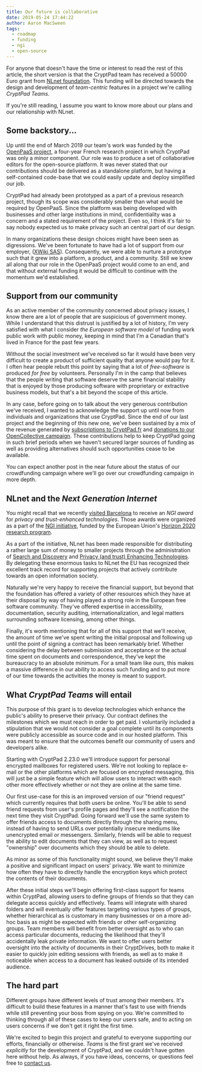 ```yaml
---
title: Our future is collaborative
date: 2019-05-24 17:44:22
author: Aaron MacSween
tags:
  - roadmap
  - funding
  - ngi
  - open-source
---
```


For anyone that doesn't have the time or interest to read the rest of this article, the short version is that the CryptPad team has received a 50000 Euro grant from [NLnet foundation](https://nlnet.nl/foundation/). This funding will be directed towards the design and development of _team-centric_ features in a project we're calling _CryptPad Teams_.

If you're still reading, I assume you want to know more about our plans and our relationship with NLnet.

## Some backstory...

Up until the end of March 2019 our team's work was funded by the [OpenPaaS project](https://open-paas.org/), a four-year French research project in which CryptPad was only a minor component.
Our role was to produce a set of collaborative editors for the open-source platform.
It was never stated that our contributions should be delivered as a standalone platform, but having a self-contained code-base that we could easily update and deploy simplified our job.

CryptPad had already been prototyped as a part of a previous research project, though its scope was considerably smaller than what would be required by OpenPaaS.
Since the platform was being developed with businesses and other large institutions in mind, confidentiality was a concern and a stated requirement of the project.
Even so, I think it's fair to say nobody expected us to make privacy such an central part of our design.

In many organizations these design choices might have been seen as digressions.
We've been fortunate to have had a lot of support from our employer, ([XWiki SAS](https://www.xwiki.com/)).
Consequently, we were able to nurture a prototype such that it grew into a platform, a product, and a community.
Still we knew all along that our role in the OpenPaaS project would come to an end, and that without external funding it would be difficult to continue with the momentum we'd established.

## Support from our community

As an active member of the community concerned about privacy issues, I know there are a lot of people that are suspicious of government money.
While I understand that this distrust is justified by a lot of history, I'm very satisfied with what I consider _the European software model_ of funding work public work with public money, keeping in mind that I'm a Canadian that's lived in France for the past few years.

Without the social investment we've received so far it would have been very difficult to create a product of sufficient quality that anyone would pay for it.
I often hear people rebutt this point by saying that a lot of _free-software_ is produced _for free_ by volunteers.
Personally I'm in the camp that believes that the people writing that software deserve the same financial stability that is enjoyed by those producing software with proprietary or extractive business models, but that's a bit beyond the scope of this article.

In any case, before going on to talk about the very generous contribution we've received, I wanted to acknowledge the support up until now from individuals and organizations that use CryptPad.
Since the end of our last project and the beginning of this new one, we've been sustained by a mix of the revenue generated by [subscriptions to CryptPad.fr](https://accounts.cryptpad.fr/#/?on=cryptpad.fr) and [donations to our OpenCollective campaign](https://opencollective.com/cryptpad).
These contributions help to keep CryptPad going in such brief periods when we haven't secured larger sources of funding as well as providing alternatives should such opportunities cease to be available.

You can expect another post in the near future about the status of our crowdfunding campaign where we'll go over our crowdfunding campaign in more depth.

## NLnet and the _Next Generation Internet_

You might recall that we recently [visited Barcelona](https://blog.cryptpad.fr/2019/02/22/Heading-to-Barcelona/) to receive an _NGI award_ for _privacy and trust-enhanced technologies_.
Those awards were organized as a part of the [NGI initiative](https://www.ngi.eu/), funded by the European Union's [Horizon 2020 research program](https://ec.europa.eu/programmes/horizon2020/en).

As a part of the initiative, NLnet has been made responsible for distributing a rather large sum of money to smaller projects through the administration of [Search and Discovery](https://nlnet.nl/discovery/) and [Privacy (and trust) Enhancing Technologies](https://nlnet.nl/PET/).
By delegating these enormous tasks to NLnet the EU has recognized their excellent track record for supporting projects that actively contribute towards an open information society.

Naturally we're very happy to receive the financial support, but beyond that the foundation has offered a variety of other resources which they have at their disposal by way of having played a strong role in the European free software community.
They've offered expertise in accessibility, documentation, security auditing, internationalization, and legal matters surrounding software licensing, among other things.

Finally, it's worth mentioning that for all of this support that we'll receive, the amount of time we've spent writing the initial proposal and following up until the point of signing a contract has been remarkably brief.
Whether considering the delay between submission and acceptance or the actual time spent on documents and correspondence, they've kept the bureaucracy to an absolute minimum.
For a small team like ours, this makes a massive difference in our ability to access such funding and to put more of our time towards the activities the money is meant to support.

## What _CryptPad Teams_ will entail

This purpose of this grant is to develop technologies which enhance the public's ability to preserve their privacy.
Our contract defines the milestones which we must reach in order to get paid.
I voluntarily included a stipulation that we would not consider a goal complete until its components were publicly accessible as source code and in our hosted platform.
This was meant to ensure that the outcomes benefit our community of users and developers alike.

Starting with CryptPad 2.23.0 we'll introduce support for personal encrypted mailboxes for registered users.
We're not looking to replace e-mail or the other platforms which are focused on encrypted messaging, this will just be a simple feature which will allow users to interact with each other more effectively whether or not they are online at the same time.

Our first use-case for this is an improved version of our "friend request" which currently requires that both users be online.
You'll be able to send friend requests from user's profile pages and they'll see a notification the next time they visit CryptPad.
Going forward we'll use the same system to offer friends access to documents directly through the sharing menu, instead of having to send URLs over potentially insecure mediums like unencrypted email or messengers.
Similarly, friends will be able to request the ability to edit documents that they can view, as well as to request "ownership" over documents which they should be able to delete.

As minor as some of this functionality might sound, we believe they'll make a positive and significant impact on users' privacy.
We want to minimize how often they have to directly handle the encryption keys which protect the contents of their documents.

After these initial steps we'll begin offering first-class support for teams within CryptPad, allowing users to define groups of friends so that they can delegate access quickly and effectively.
Teams will integrate with shared folders and will eventually offer features targeting various types of groups, whether hierarchical as is customary in many businesses or on a more ad-hoc basis as might be expected with friends or other self-organizing groups.
Team members will benefit from better oversight as to who can access particular documents, reducing the likelihood that they'll accidentally leak private information.
We want to offer users better oversight into the activity of documents in their CryptDrives, both to make it easier to quickly join editing sessions with friends, as well as to make it noticeable when access to a document has leaked outside of its intended audience.

## The hard part

Different groups have different levels of trust among their members.
It's difficult to build these features in a manner that's fast to use with friends while still preventing your boss from spying on you.
We're committed to thinking through all of these cases to keep our users safe, and to acting on users concerns if we don't get it right the first time.

We're excited to begin this project and grateful to everyone supporting our efforts, financially or otherwise.
_Teams_ is the first grant we've received _explicitly_ for the development of CryptPad, and we couldn't have gotten here without help.
As always, if you have ideas, concerns, or questions feel free to [contact us](https://cryptpad.fr/contact.html).


